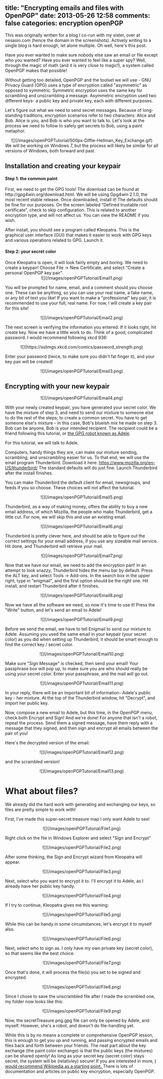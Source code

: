title: "Encrypting emails and files with OpenPGP"
date: 2013-05-26 12:58
comments: false
categories: encryption openPGP
---
This was originally written for a blog I co-run with my sister, over at nesasio.com (hence the domain in the screenshots). Actively writing to a single blog is hard enough, let alone multiple. Oh well, here's this post.

Have you ever wanted to make sure nobody else saw an email or file except who you wanted? Have you ever wanted to feel like a super spy? Well, through the magic of math (and it is very close to magic!), a system called OpenPGP makes that possible!

<!-- more -->

Without getting too detailed, OpenPGP and the toolset we will use - GNU Privacy Guard (GPG) uses a type of encryption called "asymmetric" as opposed to symmetric. Symmetric encryption uses the same key for scrambling and unscrambling a message. Asymmetric encryption used two different keys- a public key and private key, each with different purposes.

Let's figure out what we need to send secret messages. Because of long-standing traditions, encryption scenarios refer to two characters: Alice and Bob. Alice is you, and Bob is who you want to talk to. Let's look at the process we need to follow to safely get secrets to Bob, using a paint metaphor.

<center>
![](/images/openPGPTutorial/500px-Diffie-Hellman_Key_Exchange.gif)
</center>
We will be working on Windows 7, but the process will likely be similar for all versions of Windows, both forward and past.
<h2><strong>Installation and creating your keypair</strong></h2>
<h4>Step 1: the common paint</h4>
First, we need to get the GPG tools! The download can be found at http://gpg4win.org/download.html. We will be using Gpg4win 2.1.0, the most recent stable release. Once downloaded, install it! The defaults should be fine for our purposes. On the screen labeled "Defined trustable root certificate", check to skip configuration. This is related to another encryption type, and will not affect us. You can view the README if you wish.

After install, you should see a program called Kleopatra. This is the graphical user interface (GUI) that makes it easier to work with GPG keys and various operations related to GPG. Launch it.

<h4>Step 2: your secret color</h4>
Once Kleopatra is open, it will look fairly empty and boring. We need to create a keypair! Choose File -&gt; New Certificate, and select "Create a personal OpenPGP key pair".

<center>
![](/images/openPGPTutorial/Email1.png)
</center>

You will be prompted for name, email, and a comment should you choose one. These can be anything, so you can use your real name, a fake name, or any bit of text you like! If you want to make a "professional" key pair, it is recommended to use your full, real name. For now, I will create a key pair for this site!


<center>
![](/images/openPGPTutorial/Email2.png)
</center>

The next screen is verifying the information you entered. If it looks right, hit create key. 
Now we have a little work to do. Think of a good, complicated password. I would recommend following xkcd 936:

<center>
![](https://sslimgs.xkcd.com/comics/password_strength.png)
</center>

Enter your password (twice, to make sure you didn't fat finger it), and your key pair will be created!

<center>
![](/images/openPGPTutorial/Email3.png)
</center>

<h2><strong>Encrypting with your new keypair</strong></h2>

<center>
![](/images/openPGPTutorial/Email4.png)
</center>

With your newly created keypair, you have generated your secret color. We have the mixture of step 3, and need to send our mixture to someone else to do the rest of the steps; to create a common secret. You have to get someone else's mixture - in this case, Bob's blueish mix he made on step 3. Bob can be anyone, Bob is your intended recipient. The recipient could be a friend following this tutorial, or <a href="http://www.gpg4win.org/doc/en/gpg4win-compendium_13.html#sec_publishPerEmail">the GPG robot known as Adele</a>.

For this tutorial, we will talk to Adele.

Computers, handy things they are, can make our mixture sending, scrambling, and unscrambling easier for us. To that end, we will use the email program Thunderbird. Download it here: <a href="https://www.mozilla.org/en-US/thunderbird/">https://www.mozilla.org/en-US/thunderbird/</a> The standard defaults will do just fine. Launch Thunderbird after the install finishes.

You can make Thunderbird the default client for email, newsgroups, and feeds if you so choose. These choices will not affect the tutorial.

<center>
![](/images/openPGPTutorial/Email5.png)
</center>

Thunderbird, as a way of making money, offers the ability to buy a new email address, of which Mozilla, the people who make Thunderbird, get a little cut. For now, we will skip this and use an existing email.

<center>
![](/images/openPGPTutorial/Email6.png)
</center>

Thunderbird is pretty clever here, and should be able to figure out the correct settings for your email address, if you use any sizeable mail service. Hit done, and Thunderbird will retrieve your mail.

<center>
![](/images/openPGPTutorial/Email7.png)
</center>

 Now that we have our email, we need to add the encryption part! In an attempt to look snazzy, Thunderbird hides the menu bar by default. Press the ALT key, and select Tools -&gt; Add-ons. In the search box in the upper right, type in "enigmail", and the first option should be the right one. Hit install, and restart Thunderbird after it finishes.

<center>
![](/images/openPGPTutorial/Email8.png)
</center>

Now we have all the software we need, so now it's time to use it! Press the "Write" button, and let's send an email to Adele!

<center>
![](/images/openPGPTutorial/Email9.png)
</center>

Before we send the email, we have to tell Enigmail to send our mixture to Adele. Assuming you used the same email in your keypair (your secret color) as you did when setting up Thunderbird, it should be smart enough to find the correct key / secret color.

<center>
![](/images/openPGPTutorial/Email10.png)
</center>

Make sure "Sign Message" is checked, then send your email! Your passphrase box will pop up, to make sure you are who should really be using your secret color. Enter your passphrase, and the mail will go out.

<center>
![](/images/openPGPTutorial/Email11.png)
</center>

In your reply, there will be an important bit of information- Adele's public key - her mixture. At the top of the Thunderbird window, hit "Decrypt", and import her public key.

Now, compose a new email to Adele, but this time, in the OpenPGP menu, check both Encrypt and Sign! And we're done! For anyone that isn't a robot, repeat the process. Send them a signed message, have them reply with a message that they signed, and then sign and encrypt all emails between the pair of you!

Here's the decrypted version of the email:

<center>
![](/images/openPGPTutorial/Email12.png)
</center>

and the scrambled version!

<center>
![](/images/openPGPTutorial/Email13.png)
</center>

<h1>What about files?</h1>
We already did the hard work with generating and exchanging our keys, so files are pretty simple to work with!

First, I've made this super-secret treasure map I only want Adele to see!

<center>
![](/images/openPGPTutorial/File1.png)
</center>

Right click on the file in Windows Explorer and select "Sign and Encrypt"

<center>
![](/images/openPGPTutorial/File2.png)
</center>

After some thinking, the Sign and Encrypt wizard from Kleopatra will appear.

<center>
![](/images/openPGPTutorial/File3.png)
</center>

Next, select who you want to encrypt it to. I'll encrypt it to Adele, as I already have her public key handy.

<center>
![](/images/openPGPTutorial/File4.png)
</center>

If I try to continue, Kleopatra gives me this warning:

<center>
![](/images/openPGPTutorial/File5.png)
</center>

While this can be handy in some circumstances, let's encrypt it to myself also.

<center>
![](/images/openPGPTutorial/File6.png)
</center>

Next, select who to sign as. I only have my own private key (secret color), so that seems like the best choice.

<center>
![](/images/openPGPTutorial/File7.png)
</center>

Once that's done, it will process the file(s) you set to be signed and encrypted.

<center>
![](/images/openPGPTutorial/File8.png)
</center>

Since I chose to save the unscrambled file after I made the scrambled one, my folder now looks like this:

<center>
![](/images/openPGPTutorial/File9.png)
</center>

Now, the secretTreasure.png.gpg file can only be opened by Adele, and myself. However, she's a robot, and doesn't do file-handling yet. 

While this is by no means a complete or comprehensive OpenPGP lesson, this is enough to get you up and running, and passing encrypted emails and files back and forth between your friends. The neat part about the key exchange (the paint color exchange) is that the public keys (the mixtures) can be shared openly! As long as your secret key (secret color) stays secret, the system will be (relativley) secure!
If you are interested in more, <a href="https://en.wikipedia.org/wiki/Public-key_encryption">I would recommend Wikipedia as a starting point. </a>There is lots of documentation and articles on public key encryption, especially OpenPGP.</p>
